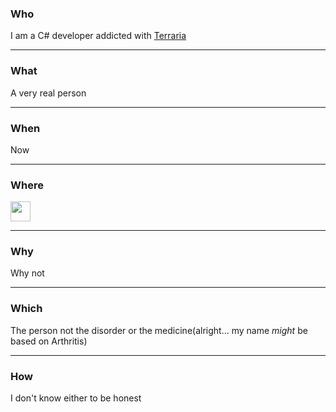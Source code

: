 ### Who
I am a C# developer addicted with [Terraria][terraria]

---

### What
A very real person

---

### When
Now

---

### Where
[<img width="32" height="32" src="https://mail.protonmail.com/assets/favicon.ico" />][mail]

---

### Why
Why not

---

### Which
The person not the disorder or the medicine(alright... my name *might* be based on Arthritis)

---

### How
I don't know either to be honest





[terraria]: https://www.terraria.org "Terraria Site"
[mail]: mailto:arthri@protonmail.com "Email"
